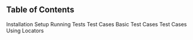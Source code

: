 ## Table of Contents
Installation
Setup
Running Tests
Test Cases
Basic Test Cases
Test Cases Using Locators

